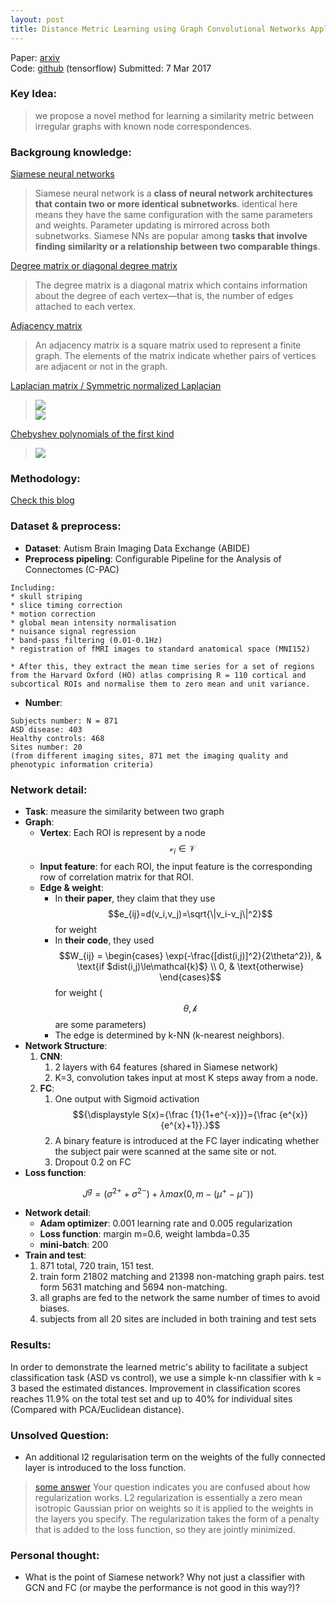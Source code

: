 ```yaml
---
layout: post
title: Distance Metric Learning using Graph Convolutional Networks Application to Functional Brain Networks
---
```


Paper: [arxiv](https://arxiv.org/abs/1703.02161)  
Code: [github](https://github.com/sk1712/gcn_metric_learning) (tensorflow)
Submitted: 7 Mar 2017

### Key Idea:
> we propose a novel method for learning a similarity metric between irregular graphs with known node correspondences.

### Backgroung knowledge:
[Siamese neural networks](https://www.quora.com/What-are-Siamese-neural-networks-what-applications-are-they-good-for-and-why) 
> Siamese neural network is a **class of neural network architectures that contain two or more identical subnetworks**. identical here means they have the same configuration with the same parameters and weights. Parameter updating is mirrored across both subnetworks. Siamese NNs are popular among **tasks that involve finding similarity or a relationship between two comparable things**.

[Degree matrix or diagonal degree matrix](https://en.wikipedia.org/wiki/Degree_matrix)
>  The degree matrix is a diagonal matrix which contains information about the degree of each vertex—that is, the number of edges attached to each vertex.

[Adjacency matrix](https://en.wikipedia.org/wiki/Adjacency_matrix)
>  An adjacency matrix is a square matrix used to represent a finite graph. The elements of the matrix indicate whether pairs of vertices are adjacent or not in the graph.

[Laplacian matrix / Symmetric normalized Laplacian](https://en.wikipedia.org/wiki/Laplacian_matrix#Symmetric_normalized_Laplacian)  
> ![](https://wikimedia.org/api/rest_v1/media/math/render/svg/f9007674eecb50de92fe6aadceee5df23c834b66)  
![](https://wikimedia.org/api/rest_v1/media/math/render/svg/4ab36f74a92195f5be3814f444442270977b1f11)

[Chebyshev polynomials of the first kind](https://en.wikipedia.org/wiki/Chebyshev_polynomials#Definition)
> ![](https://wikimedia.org/api/rest_v1/media/math/render/svg/126bc21a36f58717c757e943d05a04d0091feeb2)

### Methodology:
[Check this blog](https://ht93.github.io/2017/08/13/Graph-Convolution-Basic/)

### Dataset & preprocess:
* **Dataset**: Autism Brain Imaging Data Exchange (ABIDE)  
* **Preprocess pipeling**: Configurable Pipeline for the Analysis of Connectomes (C-PAC)  
```
Including:
* skull striping
* slice timing correction
* motion correction
* global mean intensity normalisation 
* nuisance signal regression 
* band-pass filtering (0.01-0.1Hz)
* registration of fMRI images to standard anatomical space (MNI152)
```
    * After this, they extract the mean time series for a set of regions from the Harvard Oxford (HO) atlas comprising R = 110 cortical and subcortical ROIs and normalise them to zero mean and unit variance.  
* **Number**:
```
Subjects number: N = 871 
ASD disease: 403 
Healthy controls: 468 
Sites number: 20
(from different imaging sites, 871 met the imaging quality and phenotypic information criteria)

```

### Network detail:
* **Task**: measure the similarity between two graph
* **Graph**:
    * **Vertex**: Each ROI is represent by a node $$\mathcal{v}_i\in\mathcal{V}$$
    * **Input feature**: for each ROI, the input feature is the corresponding row of correlation matrix for that ROI.
    * **Edge & weight**: 
        * In **their paper**, they claim that they use $$e_{ij}=d(v_i,v_j)=\sqrt{\|v_i-v_j\|^2}$$ for weight
        * In **their code**, they used $$W_{ij} = \begin{cases} \exp(-\frac{[dist(i,j)]^2}{2\theta^2}), & \text{if $dist(i,j)\le\mathcal{k}$} \\ 0, & \text{otherwise} \end{cases}$$ for weight ($$\theta, \mathcal{k}$$ are some parameters)
        * The edge is determined by k-NN (k-nearest neighbors).
* **Network Structure**:
    1. **CNN**:
        1. 2 layers with 64 features (shared in Siamese network)
        2. K=3, convolution takes input at most K steps away from a node.
    2. **FC**:
        1. One output with Sigmoid activation $${\displaystyle S(x)={\frac {1}{1+e^{-x}}}={\frac {e^{x}}{e^{x}+1}}.}$$
        2. A binary feature is introduced at the FC layer indicating whether the subject pair were scanned at the same site or not.
        3. Dropout 0.2 on FC
* **Loss function**:

$$J^g=(\sigma^{2+}+\sigma^{2-})+\lambda max(0,m-(\mu^+-\mu^-))$$

* **Network detail**:
    * **Adam optimizer**: 0.001 learning rate and 0.005 regularization
    * **Loss function**: margin m=0.6, weight lambda=0.35
    * **mini-batch**: 200
* **Train and test**: 
    1. 871 total, 720 train, 151 test.
    2. train form 21802 matching and 21398 non-matching graph pairs. test form  5631 matching and 5694 non-matching.
    3. all graphs are fed to the network the same number of times to avoid biases.
    4. subjects from all 20 sites are included in both training and test sets

### Results:
In order to demonstrate the learned metric's ability to facilitate a subject classification task (ASD vs control), we use a simple
k-nn classifier with k = 3 based the estimated distances. Improvement in classification scores reaches 11.9% on the total test set and up to 40% for individual sites (Compared with PCA/Euclidean distance).

### Unsolved Question:
* An additional l2 regularisation term on the weights of the fully connected layer is introduced to the loss function.
> [some answer](https://github.com/fchollet/keras/issues/5673) Your question indicates you are confused about how regularization works. L2 regularization is essentially a zero mean isotropic Gaussian prior on weights so it is applied to the weights in the layers you specify. The regularization takes the form of a penalty that is added to the loss function, so they are jointly minimized.

### Personal thought:
* What is the point of Siamese network? Why not just a classifier with GCN and FC (or maybe the performance is not good in this way?)?
